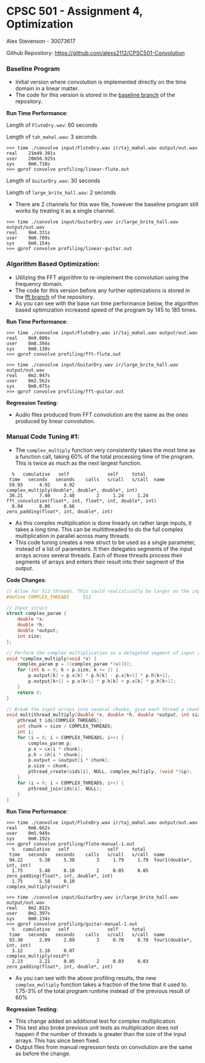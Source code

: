 # CPSC 501 - Assignment 4, Optimization
Alex Stevenson - 30073617

Github Repository: https://github.com/alexs2112/CPSC501-Convolution

### Baseline Program
 - Initial version where convolution is implemented directly on the time domain in a linear matter.
 - The code for this version is stored in the [baseline branch](https://github.com/alexs2112/CPSC501-Convolution/tree/baseline) of the repository.

**Run Time Performance**:

Length of `FluteDry.wav`: 60 seconds

Length of `tah_mahal.wav`: 3 seconds
```
>>> time ./convolve input/FluteDry.wav ir/taj_mahal.wav output/out.wav
real    21m49.301s
user    20m56.925s
sys     0m0.710s
>>> gprof convolve profiling/linear-flute.out
```

Length of `GuitarDry.wav`: 30 seconds

Length of `large_brite_hall.wav`: 2 seconds
 - There are 2 channels for this wav file, however the baseline program still works by treating it as a single channel.
```
>>> time ./convolve input/GuitarDry.wav ir/large_brite_hall.wav output/out.wav
real    9m4.331s
user    9m0.709s
sys     0m0.154s
>>> gprof convolve profiling/linear-guitar.out
```

### Algorithm Based Optimization:
 - Utilizing the FFT algorithm to re-implement the convolution using the frequency domain.
 - The code for this version before any further optimizations is stored in the [fft branch](https://github.com/alexs2112/CPSC501-Convolution/tree/fft) of the repository.
 - As you can see with the base run time performance below, the algorithm based optimization increased speed of the program by 145 to 185 times.

**Run Time Performance**:
```
>>> time ./convolve input/FluteDry.wav ir/taj_mahal.wav output/out.wav
real    0m9.000s
user    0m8.394s
sys     0m0.130s
>>> gprof convolve profiling/fft-flute.out
```
```
>>> time ./convolve input/GuitarDry.wav ir/large_brite_hall.wav output/out.wav
real    0m2.947s
user    0m2.562s
sys     0m0.075s
>>> gprof convolve profiling/fft-guitar.out
```

**Regression Testing**:
 - Audio files produced from FFT convolution are the same as the ones produced by linear convolution.

### Manual Code Tuning #1:
 - The `complex_multiply` function very consistently takes the most time as a function call, taking 60% of the total processing time of the program. This is twice as much as the next largest function.
```
  %   cumulative   self              self     total           
 time   seconds   seconds    calls   s/call   s/call  name    
 59.93      4.92     4.92                             complex_multiply(double*, double*, double*, int)
 30.21      7.40     2.48        2     1.24     1.24  fft_convolution(float*, int, float*, int, double*, int)
  8.04      8.06     0.66                             zero_padding(float*, int, double*, int)
```
 - As this complex multiplication is done linearly on rather large inputs, it takes a long time. This can be multithreaded to do the full complex multiplication in parallel across many threads.
 - This code tuning creates a new struct to be used as a single parameter, instead of a list of parameters. It then delegates segments of the input arrays across several threads. Each of those threads process their segments of arrays and enters their result into their segment of the output.

**Code Changes**:
```c
// Allow for 512 threads. This could realistically be larger as the input size is huge
#define COMPLEX_THREADS     512

// Input struct
struct complex_param {
    double *x;
    double *h;
    double *output;
    int size;
};

// Perform the complex multiplication on a delegated segment of input arrays
void *complex_multiply(void *v) {
    complex_param p = ((complex_param *)v)[0];
    for (int k = 0; k < p.size; k += 2) {
        p.output[k] = p.x[k] * p.h[k] - p.x[k+1] * p.h[k+1];
        p.output[k+1] = p.x[k+1] * p.h[k] + p.x[k] * p.h[k+1];
    }
    return 0;
}

// Break the input arrays into several chunks, give each thread a chunk to process
void multithread_multiply(double *x, double *h, double *output, int size) {
    pthread_t ids[COMPLEX_THREADS];
    int chunk = size / COMPLEX_THREADS;
    int i;
    for (i = 0; i < COMPLEX_THREADS; i++) {
        complex_param p;
        p.x = &x[i * chunk];
        p.h = &h[i * chunk];
        p.output = &output[i * chunk];
        p.size = chunk;
        pthread_create(&ids[i], NULL, complex_multiply, (void *)&p);
    }
    for (i = 0; i < COMPLEX_THREADS; i++) {
        pthread_join(ids[i], NULL);
    }
}
```

**Run Time Performance**:
```
>>> time ./convolve input/FluteDry.wav ir/taj_mahal.wav output/out.wav
real    0m6.662s
user    0m5.949s
sys     0m0.192s
>>> gprof convolve profiling/flute-manual-1.out
  %   cumulative   self              self     total           
 time   seconds   seconds    calls   s/call   s/call  name    
 94.22      5.38     5.38        3     1.79     1.79  four1(double*, int, int)
  1.75      5.48     0.10        2     0.05     0.05  zero_padding(float*, int, double*, int)
  1.75      5.58     0.10                             complex_multiply(void*)
```
```
>>> time ./convolve input/GuitarDry.wav ir/large_brite_hall.wav output/out.wav
real    0m2.812s
user    0m2.397s
sys     0m0.134s
>>> gprof convolve profiling/guitar-manual-1.out
  %   cumulative   self              self     total           
 time   seconds   seconds    calls   s/call   s/call  name    
 93.30      2.09     2.09        3     0.70     0.70  four1(double*, int, int)
  3.12      2.16     0.07                             complex_multiply(void*)
  2.23      2.21     0.05        2     0.03     0.03  zero_padding(float*, int, double*, int)
```
 - As you can see with the above profiling results, the new `complex_multiply` function takes a fraction of the time that it used to. 1.75-3% of the total program runtime instead of the previous result of 60%

**Regression Testing**:
 - This change added an additional test for complex multiplication.
 - This test also broke previous unit tests as multiplication does not happen if the number of threads is greater than the size of the input arrays. This has since been fixed.
 - Output files from manual regression tests on convolution are the same as before the change.
